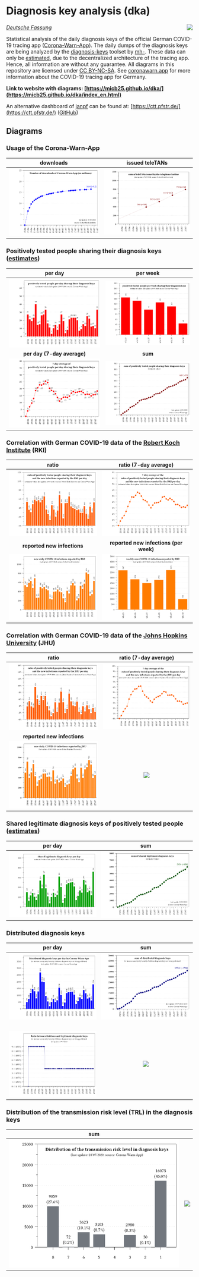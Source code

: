 # Diagnosis key analysis (dka)

<img align="right" src="images/CWA_title.png">

_[Deutsche Fassung](README.md)_

Statistical analysis of the daily diagnosis keys of the official German COVID-19 tracing app ([Corona-Warn-App](https://github.com/corona-warn-app)). The daily dumps of the diagnosis keys are being analyzed by the [diagnosis-keys](https://github.com/mh-/diagnosis-keys) toolset by [mh-](https://github.com/mh-/). These data can only be [estimated](https://github.com/mh-/diagnosis-keys/blob/master/doc/algorithm.md), due to the decentralized architecture of the tracing app. Hence, all information are without any guarantee. All diagrams in this repository are licensed under [CC BY-NC-SA](https://creativecommons.org/licenses/by-nc-sa/3.0/). See [coronawarn.app](https://www.coronawarn.app) for more information about the COVID-19 tracing app for Germany.

**Link to website with diagrams: [https://micb25.github.io/dka/](https://micb25.github.io/dka/index_en.html)**

An alternative dashboard of [janpf](https://github.com/janpf) can be found at: [https://ctt.pfstr.de/](https://ctt.pfstr.de/) ([GitHub](https://github.com/janpf/ctt))

## Diagrams 
### Usage of the Corona-Warn-App
downloads                                  | issued teleTANs
:-----------------------------------------:|:-----------------------------------------:
![](plots_en/plot_cwa_downloads.png)       | ![](plots_en/plot_teleTANs.png) 

### Positively tested people sharing their diagnosis keys ([estimates](https://github.com/mh-/diagnosis-keys/blob/master/doc/algorithm.md))
per day                                    | per week
:-----------------------------------------:|:-----------------------------------------:
![](plots_en/plot_num_users.png)           | ![](plots_en/plot_num_users_per_week.png)
**per day (7-day average)**                | **sum**
![](plots_en/plot_num_users_7d.png)        | ![](plots_en/plot_sum_users.png)

### Correlation with German COVID-19 data of the [Robert Koch Institute](https://corona.rki.de/) (RKI)
ratio                                      | ratio (7-day average)
:-----------------------------------------:|:-----------------------------------------:
![](plots_en/plot_rki_cwa_cases.png)       | ![](plots_en/plot_rki_cwa_cases_7d.png)
**reported new infections**                | **reported new infections (per week)**
![](plots_en/plot_rki_cases.png)           | ![](plots_en/plot_rki_cases_per_week.png)

### Correlation with German COVID-19 data of the [Johns Hopkins University](https://www.arcgis.com/apps/opsdashboard/index.html#/bda7594740fd40299423467b48e9ecf6) (JHU)
ratio                                      | ratio (7-day average)
:-----------------------------------------:|:-----------------------------------------:
![](plots_en/plot_jhu_cwa_cases.png)       | ![](plots_en/plot_jhu_cwa_cases_7d.png)
**reported new infections**                |    
![](plots_en/plot_jhu_cases.png)           | ![](plots_en/plot_empty.png)

### Shared legitimate diagnosis keys of positively tested people ([estimates](https://github.com/mh-/diagnosis-keys/blob/master/doc/algorithm.md))
per day                                    | sum
:-----------------------------------------:|:-----------------------------------------:
 ![](plots_en/plot_num_keys_submitted.png) | ![](plots_en/plot_sum_keys_submitted.png)

### Distributed diagnosis keys
per day                                    | sum
:-----------------------------------------:|:-----------------------------------------:
 ![](plots_en/plot_keys.png)               | ![](plots_en/plot_keys_sum.png)
                                           |    
 ![](plots_en/plot_padding_multiplier.png) | ![](plots_en/plot_empty.png) 
 
### Distribution of the transmission risk level (TRL) in the diagnosis keys
sum                                        |    
:-----------------------------------------:|:-----------------------------------------:
![](plots_en/plot_TRL_histogram.png)       | ![](plots_en/plot_empty.png)
